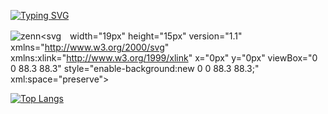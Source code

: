 <!-- Header -->
<p>
  <a href="https://git.io/typing-svg"><img src="https://readme-typing-svg.demolab.com?font=Fira+Code&weight=500&size=32&duration=1500&pause=2500&color=08273E&center=true&vCenter=true&random=false&width=436&height=100&lines=Hello!+I'm+cordelia!" alt="Typing SVG" /></a>
</p>

<!-- Social icons -->



![zenn](https://github.com/cordelia-sixth/cordelia-sixth/assets/zenn-logo.svg)<svg　width="19px" height="15px" version="1.1" xmlns="http://www.w3.org/2000/svg" xmlns:xlink="http://www.w3.org/1999/xlink" x="0px"
	 y="0px" viewBox="0 0 88.3 88.3" style="enable-background:new 0 0 88.3 88.3;" xml:space="preserve">
<g fill="#3EA8FF">
	<path class="st0" d="M3.9,83.3h17c0.9,0,1.7-0.5,2.2-1.2L69.9,5.2c0.6-1-0.1-2.2-1.3-2.2H52.5c-0.8,0-1.5,0.4-1.9,1.1L3.1,81.9
		C2.8,82.5,3.2,83.3,3.9,83.3z"/>
	<path class="st0" d="M62.5,82.1l22.1-35.5c0.7-1.1-0.1-2.5-1.4-2.5h-16c-0.6,0-1.2,0.3-1.5,0.8L43,81.2c-0.6,0.9,0.1,2.1,1.2,2.1
		h16.3C61.3,83.3,62.1,82.9,62.5,82.1z"/>
</g>
</svg>


<!--
## My skills
[![My Skills](https://skillicons.dev/icons?i=html,css,js,ts)](https://skillicons.dev)
-->

[![Top Langs](https://github-readme-stats.vercel.app/api/top-langs/?username=cordelia-sixth&hide=ruby,php)](https://github.com/cordelia-sixth/github-readme-stats)

<!--
**cordelia-sixth/cordelia-sixth** is a ✨ _special_ ✨ repository because its `README.md` (this file) appears on your GitHub profile.

Here are some ideas to get you started:

- 🔭 I’m currently working on ...
- 🌱 I’m currently learning ...
- 👯 I’m looking to collaborate on ...
- 🤔 I’m looking for help with ...
- 💬 Ask me about ...
- 📫 How to reach me: ...
- 😄 Pronouns: ...
- ⚡ Fun fact: ...
-->
